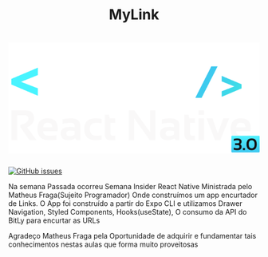 <h1 align="center">MyLink</h1>

<h1 align="center">
  <img alt="Insider React Native" title="#InsiderReactNative" src="./assets/insid-nav.png" />
</h1>

<a href="https://github.com/JeffyMesquita/mylink/issues"><img alt="GitHub issues" src="https://img.shields.io/github/issues/JeffyMesquita/mylink?style=plastic"></a>

<p>Na semana Passada ocorreu Semana Insider React Native Ministrada pelo Matheus Fraga(Sujeito Programador) Onde construímos um app encurtador de Links.
O App foi construído a partir do Expo CLI e utilizamos Drawer Navigation, Styled Components, Hooks(useState), O consumo da API do BitLy para encurtar as URLs

Agradeço Matheus Fraga pela Oportunidade de adquirir e fundamentar tais conhecimentos nestas aulas que forma muito proveitosas

 </p>